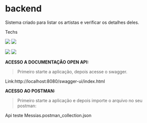 # backend

Sistema criado para listar os artistas e verificar os detalhes deles.

Techs

![](https://img.shields.io/badge/Java-orange.svg)
![](https://img.shields.io/badge/version-17-orange.svg)


![](https://img.shields.io/badge/Spring_Boot-green.svg)
![](https://img.shields.io/badge/version-3.0.0-green.svg)

**ACESSO A DOCUMENTAÇÃO OPEN API:**
>Primeiro starte a aplicação, depois acesse o swagger.

Link:http://localhost:8080/swagger-ui/index.html

**ACESSO AO POSTMAN:**

>Primeiro starte a aplicação e depois importe o arquivo no seu postman:

Api teste Messias.postman_collection.json
